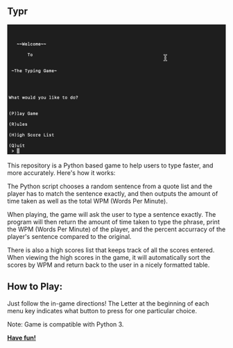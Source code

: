 ## Typr

<p align="center">
<img src="Typing_Game_Gif.gif">
</p>

This repository is a Python based game to help users to type faster, and more accurately. Here's how it works:

The Python script chooses a random sentence from a quote list and the player has to match the sentence exactly, and then outputs the amount of time taken as well as the total WPM (Words Per Minute).

When playing, the game will ask the user to type a sentence exactly. The program will then return the amount of time taken to type the phrase, print the WPM (Words Per Minute) of the player, and the percent accurracy of the player's sentence compared to the original. 


There is also a high scores list that keeps track of all the scores entered. When viewing the high scores in the game, it will automatically sort the scores by WPM and return back to the user in a nicely formatted table.


## How to Play:

Just follow the in-game directions! The Letter at the beginning of each menu key indicates what button to press for one particular choice.

Note: Game is compatible with Python 3.

<b><u> Have fun! </u></b> 
